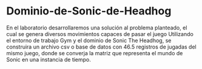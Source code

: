 # Dominio-de-Sonic-de-Headhog
En el laboratorio desarrollaremos una solución al problema planteado, el cual se genera diversos movimientos capaces de pasar el juego 
Utilizando el entorno de trabajo Gym y el dominio de Sonic The Headhog, se construira un archivo csv o base de datos con 46.5 registros de jugadas del mismo juego, donde se converja la matriz que representa el mundo de Sonic en una instancia de tiempo. 
